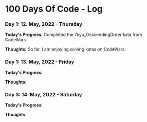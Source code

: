 # 100 Days Of Code - Log

### Day 1: 12. May, 2022 - Thursday

**Today's Progress**: Completed the 7kyu_DescendingOrder kata from CodeWars

**Thoughts:** So far, I am enjoying solving katas on CodeWars.


### Day 1: 13. May, 2022 - Friday

**Today's Progress**: 

**Thoughts**: 


### Day 3: 14. May, 2022 - Saturday

**Today's Progress**: 

**Thoughts** 